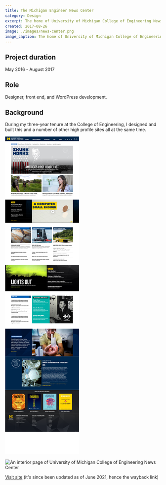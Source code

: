 ```yaml
---
title: The Michigan Engineer News Center
category: Design
excerpt: The home of University of Michigan College of Engineering News Center.
created: 2017-08-26
image: ./images/news-center.png
image_caption: The home of University of Michigan College of Engineering News Center.
---
```

## Project duration

May 2016 - August 2017

## Role

Designer, front end, and WordPress development.

## Background

During my three-year tenure at the College of Engineering, I designed and built this and a number of other high profile sites all at the same time.

![Home page of University of Michigan College of Engineering News Center](./images/01-home.png)

![An interior page of University of Michigan College of Engineering News Center](./images/content.png)

[Visit site](https://web.archive.org/web/20210614165950/https://news.engin.umich.edu/) (it's since been updated as of June 2021, hence the wayback link)
